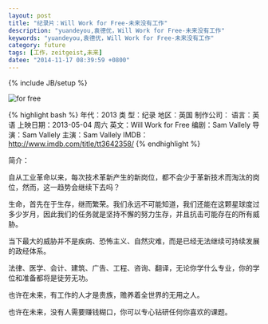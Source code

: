 ```yaml
---
layout: post
title: "纪录片：Will Work for Free-未来没有工作"
description: "yuandeyou,袁德优，Will Work for Free-未来没有工作"
keywords: "yuandeyou,袁德优，Will Work for Free-未来没有工作"
category: future
tags: [工作，zeitgeist,未来]
datee: "2014-11-17 08:39:59 +0800"
---
```

{% include JB/setup %}

![for free](http://cdn11.trueactivist.com/wp-content/uploads/2013/11/maxresdefault.jpg)

<!-- more -->

{% highlight bash  %}
年代：2013 类    型：纪录
地区：英国 制作公司：
语言：英语 上映日期：2013-05-04 周六
英文：Will Work for Free
编剧：Sam Vallely
导演：Sam Vallely
主演：Sam Vallely
IMDB：http://www.imdb.com/title/tt3642358/
{% endhighlight %}

简介：

自从工业革命以来，每次技术革新产生的新岗位，都不会少于革新技术而淘汰的岗位，然而，这一趋势会继续下去吗？

生命，首先在于生存，继而繁荣。我们永远不可能知道，我们还能在这颗星球度过多少岁月，因此我们的任务就是坚持不懈的努力生存，并且抗击可能存在的所有威胁。

当下最大的威胁并不是疾病、恐怖主义、自然灾难，而是已经无法继续可持续发展的政经体系。

法律、医学、会计、建筑、广告、工程、咨询、翻译，无论你学什么专业，你的学位和准备都将是徒劳无功。

也许在未来，有工作的人才是贵族，赡养着全世界的无用之人。

也许在未来，没有人需要赚钱糊口，你可以专心钻研任何你喜欢的课题。



